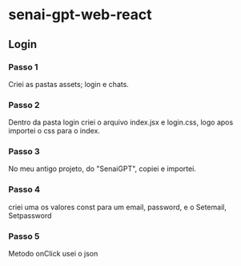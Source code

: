# senai-gpt-web-react

## Login
### Passo 1
Criei as pastas assets; login e chats.
### Passo 2
Dentro da pasta login criei o arquivo index.jsx e login.css, logo apos importei o css para o index.
### Passo 3 
No meu antigo projeto, do "SenaiGPT", copiei e importei.
### Passo 4
criei uma os valores const para um email, password, e o Setemail, Setpassword
### Passo 5
Metodo onClick usei o json 

